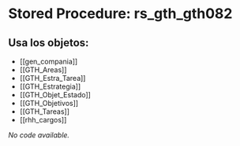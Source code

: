 # Stored Procedure: rs_gth_gth082

## Usa los objetos:
- [[gen_compania]]
- [[GTH_Areas]]
- [[GTH_Estra_Tarea]]
- [[GTH_Estrategia]]
- [[GTH_Objet_Estado]]
- [[GTH_Objetivos]]
- [[GTH_Tareas]]
- [[rhh_cargos]]

*No code available.*
